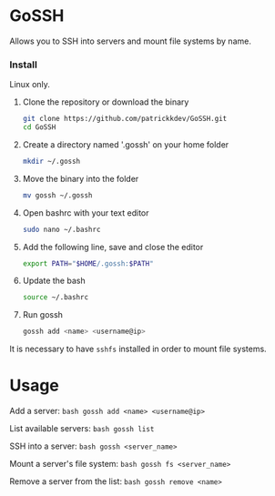 # GoSSH
Allows you to SSH into servers and mount file systems by name.

### Install
Linux only.

1. Clone the repository or download the binary
    ```bash
    git clone https://github.com/patrickkdev/GoSSH.git
    cd GoSSH
    ```

2. Create a directory named '.gossh' on your home folder
    ```bash
    mkdir ~/.gossh
    ```

3. Move the binary into the folder
    ```bash
    mv gossh ~/.gossh
    ```

4. Open bashrc with your text editor
    ```bash
    sudo nano ~/.bashrc
    ```

5. Add the following line, save and close the editor
    ```bash
    export PATH="$HOME/.gossh:$PATH"
    ```

6. Update the bash
    ```bash
    source ~/.bashrc
    ```

7. Run gossh
    ```bash
    gossh add <name> <username@ip>
    ```

It is necessary to have `sshfs` installed in order to mount file systems.

# Usage
Add a server:
    ```bash
    gossh add <name> <username@ip>
    ```
    
List available servers:
    ```bash
    gossh list
    ```
    
SSH into a server: 
    ```bash
    gossh <server_name>
    ```

Mount a server's file system:
    ```bash
    gossh fs <server_name>
    ```

Remove a server from the list:
    ```bash
    gossh remove <name>
    ```
